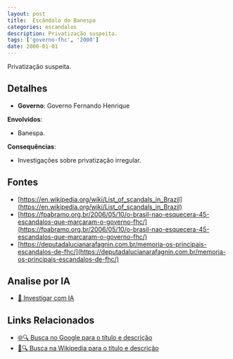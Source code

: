 ```yaml
---
layout: post
title:  Escândalo do Banespa
categories: escandalos
description: Privatização suspeita.
tags: ['governo-fhc', '2000']
date: 2000-01-01
---
```


Privatização suspeita.

## Detalhes
- **Governo**: Governo Fernando Henrique

**Envolvidos**:
- Banespa.


**Consequências**:
- Investigações sobre privatização irregular.


## Fontes
- [https://en.wikipedia.org/wiki/List_of_scandals_in_Brazil](https://en.wikipedia.org/wiki/List_of_scandals_in_Brazil)
- [https://fpabramo.org.br/2006/05/10/o-brasil-nao-esquecera-45-escandalos-que-marcaram-o-governo-fhc/](https://fpabramo.org.br/2006/05/10/o-brasil-nao-esquecera-45-escandalos-que-marcaram-o-governo-fhc/)
- [https://deputadalucianarafagnin.com.br/memoria-os-principais-escandalos-de-fhc/](https://deputadalucianarafagnin.com.br/memoria-os-principais-escandalos-de-fhc/)


## Analise por IA
- [🤖 Investigar com IA](https://www.perplexity.ai/search?q=Esc%C3%A2ndalo%20do%20Banespa%20Privatiza%C3%A7%C3%A3o%20suspeita.%20Governo%20Fernando%20Henrique)

## Links Relacionados
- [🌐🔍 Busca no Google para o título e descrição](https://www.google.com/search?q=Esc%C3%A2ndalo%20do%20Banespa%20Privatiza%C3%A7%C3%A3o%20suspeita.%20Governo%20Fernando%20Henrique)
- [📖🔍 Busca na Wikipedia para o título e descrição](https://pt.wikipedia.org/w/index.php?search=Esc%C3%A2ndalo%20do%20Banespa%20Privatiza%C3%A7%C3%A3o%20suspeita.%20Governo%20Fernando%20Henrique)

